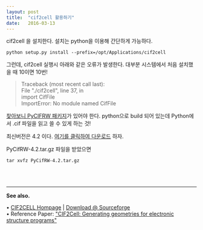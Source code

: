 ```yaml
---
layout: post
title:  "cif2cell 활용하기"
date:   2016-03-13
---
```



cif2cell 을 설치한다. 설치는 python을 이용해 간단하게 가능하다. 

```
python setup.py install --prefix=/opt/Applications/cif2cell
```

그런데, cif2cell 실행시 아래와 같은 오류가 발생한다. 대부분 시스템에서 처음 설치했을 때 10이면 10번!


> Traceback (most recent call last):   
> File "./cif2cell", line 37, in <module>  
> import CifFile  
> ImportError: No module named CifFile   


[찾아보니 PyCIFRW 패키지](https://sourceforge.net/p/cif2cell/discussion/1255325/thread/85f4307a/)가 있어야 한다. python으로 build 되어 있는데 Python에서 .cif 파일을 읽고 쓸 수 있게 하는 것!


최신버전은 4.2 이다. [여기를 클릭하여 다운로드](https://pypi.python.org/pypi/PyCifRW/4.2) 하자.

PyCifRW-4.2.tar.gz 파일을 받았으면

	tar xvfz PyCifRW-4.2.tar.gz

<br><br>
     
---  
**See also.**

• [CIF2CELL Hompage](http://www.iucr.org/resources/other-directories/software/cif2cell)   |   [Download @ Sourceforge](https://sourceforge.net/projects/cif2cell/)  
• Reference Paper: ["CIF2Cell: Generating geometries for electronic 
structure programs"](http://www.sciencedirect.com/science/article/pii/S0010465511000336)